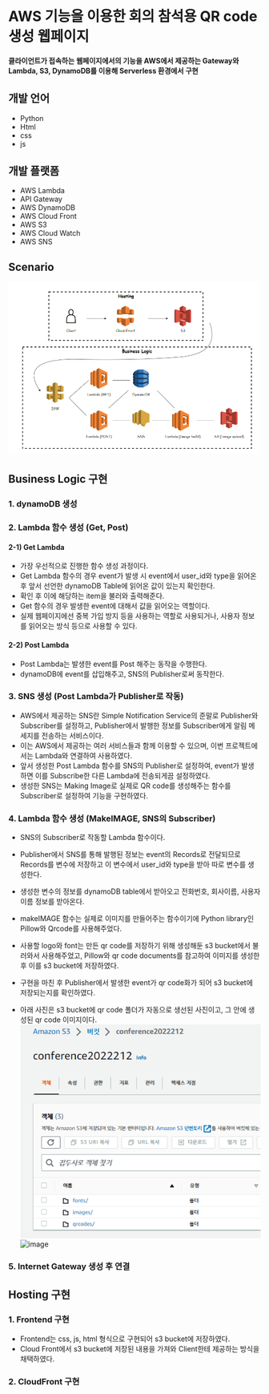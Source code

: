 # AWS 기능을 이용한 회의 참석용 QR code 생성 웹페이지
 
#### 클라이언트가 접속하는 웹페이지에서의 기능을 AWS에서 제공하는 Gateway와 Lambda, S3, DynamoDB를 이용해 Serverless 환경에서 구현

## 개발 언어
  - Python
  - Html
  - css
  - js
  
## 개발 플랫폼
  - AWS Lambda
  - API Gateway
  - AWS DynamoDB
  - AWS Cloud Front
  - AWS S3
  - AWS Cloud Watch
  - AWS SNS

## Scenario
![image](https://github.com/Rosa1026/Lambda-Project/blob/main/image/%EC%A0%84%EA%B3%B5%20%ED%94%84%EB%A1%9C%EC%A0%9D%ED%8A%B8%20%EC%8B%9C%EB%82%98%EB%A6%AC%EC%98%A4.png)

## Business Logic 구현
### 1. dynamoDB 생성
### 2. Lambda 함수 생성 (Get, Post)
#### 2-1) Get Lambda
  - 가장 우선적으로 진행한 함수 생성 과정이다.
  - Get Lambda 함수의 경우 event가 발생 시 event에서 user_id와 type을 읽어온 후 앞서 선언한 dynamoDB Table에 읽어온 값이 있는지 확인한다.
  - 확인 후 이에 해당하는 item을 불러와 출력해준다.
  - Get 함수의 경우 발생한 event에 대해서 값을 읽어오는 역할이다.
  - 실제 웹페이지에선 중복 가입 방지 등을 사용하는 역할로 사용되거나, 사용자 정보를 읽어오는 방식 등으로 사용할 수 있다.

#### 2-2) Post Lambda
  - Post Lambda는 발생한 event를 Post 해주는 동작을 수행한다.
  - dynamoDB에 event를 삽입해주고, SNS의 Publisher로써 동작한다.

### 3. SNS 생성 (Post Lambda가 Publisher로 작동)
  - AWS에서 제공하는 SNS란 Simple Notification Service의 준말로 Publisher와 Subscriber를 설정하고, Publisher에서 발행한 정보를 Subscriber에게 알림 메세지를 전송하는 서비스이다.
  - 이는 AWS에서 제공하는 여러 서비스들과 함께 이용할 수 있으며, 이번 프로젝트에서는 Lambda와 연결하여 사용하였다.
  - 앞서 생성한 Post Lambda 함수를 SNS의 Publisher로 설정하여, event가 발생하면 이를 Subscribe한 다른 Lambda에 전송되게끔 설정하였다.
  - 생성한 SNS는 Making Image로 실제로 QR code를 생성해주는 함수를 Subscriber로 설정하여 기능을 구현하였다.

### 4. Lambda 함수 생성 (MakeIMAGE, SNS의 Subscriber)
  - SNS의 Subscriber로 작동할 Lambda 함수이다.
  - Publisher에서 SNS를 통해 발행된 정보는 event의 Records로 전달되므로 Records를 변수에 저장하고 이 변수에서 user_id와 type을 받아 따로 변수를 생성한다.
  - 생성한 변수의 정보를 dynamoDB table에서 받아오고 전화번호, 회사이름, 사용자 이름 정보를 받아온다.
  - makeIMAGE 함수는 실제로 이미지를 만들어주는 함수이기에 Python library인 Pillow와 Qrcode를 사용해주었다.
  - 사용할 logo와 font는 만든 qr code를 저장하기 위해 생성해둔 s3 bucket에서 불러와서 사용해주었고, Pillow와 qr code documents를 참고하여 이미지를 생성한 후 이를 s3 bucket에 저장하였다.

  - 구현을 마친 후 Publisher에서 발생한 event가 qr code화가 되어 s3 bucket에 저장되는지를 확인하였다.
  - 아래 사진은 s3 bucket에 qr code 폴더가 자동으로 생선된 사진이고, 그 안에 생성된 qr code 이미지이다.
![image](https://github.com/Rosa1026/Lambda-Project/blob/main/image/s3%20bucket.png)
![image](https://github.com/Rosa1026/Lambda-Project/blob/main/image/qrcode.png)

### 5. Internet Gateway 생성 후 연결

## Hosting 구현
### 1. Frontend 구현
  - Frontend는 css, js, html 형식으로 구현되어 s3 bucket에 저장하였다.
  - Cloud Front에서 s3 bucket에 저장된 내용을 가져와 Client한테 제공하는 방식을 채택하였다.

### 2. CloudFront 구현
